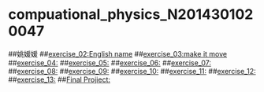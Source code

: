 # compuational_physics_N2014301020047
##姚媛媛
##[exercise_02:English name](https://www.zybuluo.com/yyyyao/note/497979)
##[exercise_03:make it move](https://www.zybuluo.com/yyyyao/note/498045)
##[exercise_04:](https://www.zybuluo.com/yyyyao/note/498048)
##[exercise_05:](https://www.zybuluo.com/yyyyao/note/498053)
##[exercise_06:](https://www.zybuluo.com/yyyyao/note/498050)
##[exercise_07:](https://www.zybuluo.com/yyyyao/note/498054)
##[exercise_08:](https://www.zybuluo.com/yyyyao/note/498061)
##[exercise_09:](https://www.zybuluo.com/yyyyao/note/498066)
##[exercise_10:](https://www.zybuluo.com/yyyyao/note/498068)
##[exercise_11:](https://www.zybuluo.com/yyyyao/note/498073)
##[exercise_12:](https://www.zybuluo.com/yyyyao/note/498069)
##[exercise_13:](https://www.zybuluo.com/yyyyao/note/498076)
##[Final Projiect:](https://www.zybuluo.com/yyyyao/note/498082)
